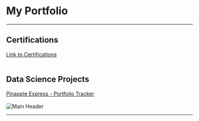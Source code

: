 # My Portfolio

---

## Certifications 
[Link to Certifications](/Pineapple_Tracker)
<br>
<br>


## Data Science Projects 

[Pinapple Express - Portfolio Tracker](/Pineapple_Tracker)
<br>
<br>
![Main Header](https://github.com/Jodburton/jodburton.github.io/assets/141245415/e84b128c-36da-45e8-bda1-91ff92337cb3)

---
